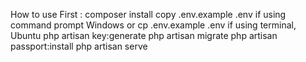 How to use 
First :
composer install
copy .env.example .env if using command prompt Windows or cp .env.example .env if using terminal, Ubuntu
php artisan key:generate
php artisan migrate
php artisan passport:install
php artisan serve
